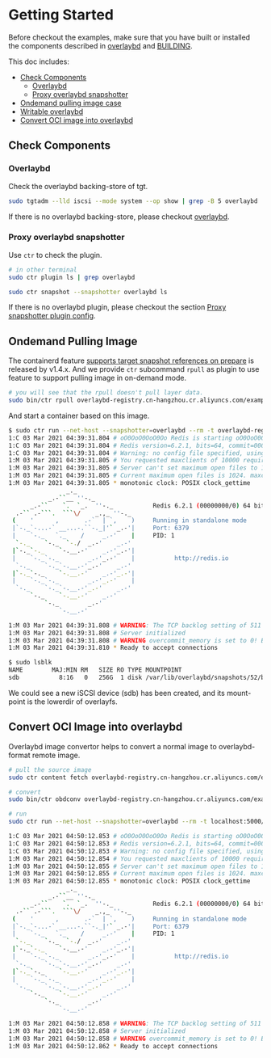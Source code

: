 # Getting Started

Before checkout the examples, make sure that you have built or installed the components described in [overlaybd](https://github.com/alibaba/overlaybd/README.md) and [BUILDING](BUILDING.md).

This doc includes:

* [Check Components](#check-components)
  * [Overlaybd](#overlaybd)
  * [Proxy overlaybd snapshotter](#proxy-overlaybd-snapshotter)
* [Ondemand pulling image case](#ondemand-pulling-image-case)
* [Writable overlaybd](#writable-overlaybd)
* [Convert OCI image into overlaybd](#convert-oci-image-into-overlaybd)

## Check Components

### Overlaybd

Check the overlaybd backing-store of tgt.

```bash
sudo tgtadm --lld iscsi --mode system --op show | grep -B 5 overlaybd
```

If there is no overlaybd backing-store, please checkout [overlaybd](https://github.com/alibaba/overlaybd).

### Proxy overlaybd snapshotter

Use `ctr` to check the plugin.

```bash
# in other terminal
sudo ctr plugin ls | grep overlaybd

sudo ctr snapshot --snapshotter overlaybd ls
```

If there is no overlaybd plugin, please checkout the section [Proxy snapshotter plugin config](#proxy-snapshotter-plugin-config).

## Ondemand Pulling Image

The containerd feature [supports target snapshot references on prepare](https://github.com/containerd/containerd/pull/3793) is released by v1.4.x.
And we provide `ctr` subcommand `rpull` as plugin to use feature to support pulling image in on-demand mode.

```bash
# you will see that the rpull doesn't pull layer data.
sudo bin/ctr rpull overlaybd-registry.cn-hangzhou.cr.aliyuncs.com/example/redis:6.2.1_obd
```

And start a container based on this image.

```bash
$ sudo ctr run --net-host --snapshotter=overlaybd --rm -t overlaybd-registry.cn-hangzhou.cr.aliyuncs.com/example/redis:6.2.1_obd demo
1:C 03 Mar 2021 04:39:31.804 # oO0OoO0OoO0Oo Redis is starting oO0OoO0OoO0Oo
1:C 03 Mar 2021 04:39:31.804 # Redis version=6.2.1, bits=64, commit=00000000, modified=0, pid=1, just started
1:C 03 Mar 2021 04:39:31.804 # Warning: no config file specified, using the default config. In order to specify a config file use redis-server /path/to/redis.conf
1:M 03 Mar 2021 04:39:31.805 # You requested maxclients of 10000 requiring at least 10032 max file descriptors.
1:M 03 Mar 2021 04:39:31.805 # Server can't set maximum open files to 10032 because of OS error: Operation not permitted.
1:M 03 Mar 2021 04:39:31.805 # Current maximum open files is 1024. maxclients has been reduced to 992 to compensate for low ulimit. If you need higher maxclients increase 'ulimit -n'.
1:M 03 Mar 2021 04:39:31.805 * monotonic clock: POSIX clock_gettime
                _._
           _.-``__ ''-._
      _.-``    `.  `_.  ''-._           Redis 6.2.1 (00000000/0) 64 bit
  .-`` .-```.  ```\/    _.,_ ''-._
 (    '      ,       .-`  | `,    )     Running in standalone mode
 |`-._`-...-` __...-.``-._|'` _.-'|     Port: 6379
 |    `-._   `._    /     _.-'    |     PID: 1
  `-._    `-._  `-./  _.-'    _.-'
 |`-._`-._    `-.__.-'    _.-'_.-'|
 |    `-._`-._        _.-'_.-'    |           http://redis.io
  `-._    `-._`-.__.-'_.-'    _.-'
 |`-._`-._    `-.__.-'    _.-'_.-'|
 |    `-._`-._        _.-'_.-'    |
  `-._    `-._`-.__.-'_.-'    _.-'
      `-._    `-.__.-'    _.-'
          `-._        _.-'
              `-.__.-'

1:M 03 Mar 2021 04:39:31.808 # WARNING: The TCP backlog setting of 511 cannot be enforced because /proc/sys/net/core/somaxconn is set to the lower value of 128.
1:M 03 Mar 2021 04:39:31.808 # Server initialized
1:M 03 Mar 2021 04:39:31.808 # WARNING overcommit_memory is set to 0! Background save may fail under low memory condition. To fix this issue add 'vm.overcommit_memory = 1' to /etc/sysctl.conf and then reboot or run the command 'sysctl vm.overcommit_memory=1' for this to take effect.
1:M 03 Mar 2021 04:39:31.810 * Ready to accept connections
```

```bash
$ sudo lsblk
NAME        MAJ:MIN RM   SIZE RO TYPE MOUNTPOINT
sdb           8:16   0   256G  1 disk /var/lib/overlaybd/snapshots/52/block/mountpoint
```

We could see a new iSCSI device (sdb) has been created, and its mount-point is the lowerdir of overlayfs.

## Convert OCI Image into overlaybd

Overlaybd image convertor helps to convert a normal image to overlaybd-format remote image.

```bash
# pull the source image
sudo ctr content fetch overlaybd-registry.cn-hangzhou.cr.aliyuncs.com/example/redis:6.2.1

# convert
sudo bin/ctr obdconv overlaybd-registry.cn-hangzhou.cr.aliyuncs.com/example/redis:6.2.1 localhost:5000/redis:6.2.1_obd

# run
sudo ctr run --net-host --snapshotter=overlaybd --rm -t localhost:5000/redis:6.2.1_obd demo

1:C 03 Mar 2021 04:50:12.853 # oO0OoO0OoO0Oo Redis is starting oO0OoO0OoO0Oo
1:C 03 Mar 2021 04:50:12.853 # Redis version=6.2.1, bits=64, commit=00000000, modified=0, pid=1, just started
1:C 03 Mar 2021 04:50:12.853 # Warning: no config file specified, using the default config. In order to specify a config file use redis-server /path/to/redis.conf
1:M 03 Mar 2021 04:50:12.854 # You requested maxclients of 10000 requiring at least 10032 max file descriptors.
1:M 03 Mar 2021 04:50:12.855 # Server can't set maximum open files to 10032 because of OS error: Operation not permitted.
1:M 03 Mar 2021 04:50:12.855 # Current maximum open files is 1024. maxclients has been reduced to 992 to compensate for low ulimit. If you need higher maxclients increase 'ulimit -n'.
1:M 03 Mar 2021 04:50:12.855 * monotonic clock: POSIX clock_gettime
                _._
           _.-``__ ''-._
      _.-``    `.  `_.  ''-._           Redis 6.2.1 (00000000/0) 64 bit
  .-`` .-```.  ```\/    _.,_ ''-._
 (    '      ,       .-`  | `,    )     Running in standalone mode
 |`-._`-...-` __...-.``-._|'` _.-'|     Port: 6379
 |    `-._   `._    /     _.-'    |     PID: 1
  `-._    `-._  `-./  _.-'    _.-'
 |`-._`-._    `-.__.-'    _.-'_.-'|
 |    `-._`-._        _.-'_.-'    |           http://redis.io
  `-._    `-._`-.__.-'_.-'    _.-'
 |`-._`-._    `-.__.-'    _.-'_.-'|
 |    `-._`-._        _.-'_.-'    |
  `-._    `-._`-.__.-'_.-'    _.-'
      `-._    `-.__.-'    _.-'
          `-._        _.-'
              `-.__.-'

1:M 03 Mar 2021 04:50:12.858 # WARNING: The TCP backlog setting of 511 cannot be enforced because /proc/sys/net/core/somaxconn is set to the lower value of 128.
1:M 03 Mar 2021 04:50:12.858 # Server initialized
1:M 03 Mar 2021 04:50:12.858 # WARNING overcommit_memory is set to 0! Background save may fail under low memory condition. To fix this issue add 'vm.overcommit_memory = 1' to /etc/sysctl.conf and then reboot or run the command 'sysctl vm.overcommit_memory=1' for this to take effect.
1:M 03 Mar 2021 04:50:12.862 * Ready to accept connections
```
